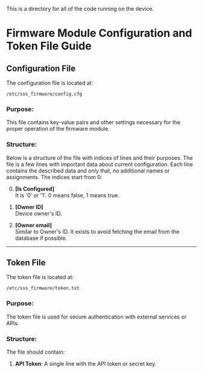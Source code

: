 This is a directory for all of the code running on the device.

# Firmware Module Configuration and Token File Guide

## Configuration File

The configuration file is located at:

```
/etc/sss_firmware/config.cfg
```

### Purpose:

This file contains key-value pairs and other settings necessary for the proper operation of the firmware module.

### Structure:

Below is a structure of the file with indices of lines and their purposes.
The file is a few lines with important data about current configuration.
Each line contains the described data and only that, no additional names or assignments.
The indices start from 0:

0. **[Is Configured]**  
   It is '0' or '1'. 0 means false, 1 means true.

1. **[Owner ID]**  
   Device owner's ID.

2. **[Owner email]**  
   Similar to Owner's ID. It exists to avoid fetching the email from the database if possible.

---

## Token File

The token file is located at:

```
/etc/sss_firmware/token.txt
```

### Purpose:

The token file is used for secure authentication with external services or APIs.

### Structure:

The file should contain:

1. **API Token**: A single line with the API token or secret key.
